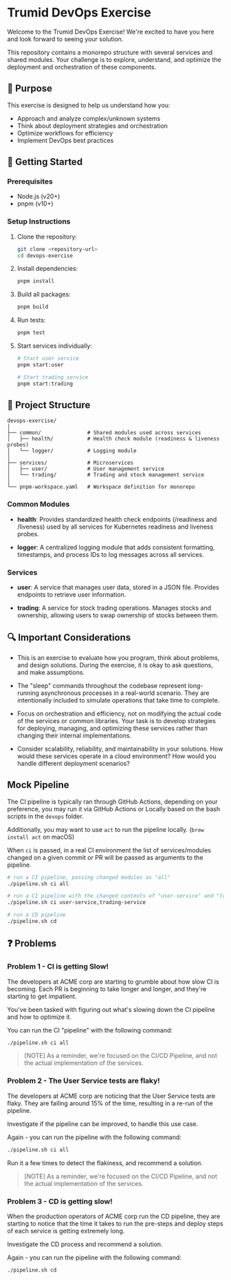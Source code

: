 # Trumid DevOps Exercise

Welcome to the Trumid DevOps Exercise! We're excited to have you here and look forward to seeing your solution.

This repository contains a monorepo structure with several services and shared modules. Your challenge is to explore, understand, and optimize the deployment and orchestration of these components.

## 🎯 Purpose

This exercise is designed to help us understand how you:
- Approach and analyze complex/unknown systems
- Think about deployment strategies and orchestration
- Optimize workflows for efficiency
- Implement DevOps best practices

## 🚀 Getting Started

### Prerequisites

- Node.js (v20+)
- pnpm (v10+)

### Setup Instructions

1. Clone the repository:
   ```bash
   git clone <repository-url>
   cd devops-exercise
   ```

2. Install dependencies:
   ```bash
   pnpm install
   ```

3. Build all packages:
   ```bash
   pnpm build
   ```

4. Run tests:
   ```bash
   pnpm test
   ```

5. Start services individually:
   ```bash
   # Start user service
   pnpm start:user
   
   # Start trading service
   pnpm start:trading
   ```

## 📁 Project Structure

```
devops-exercise/
│
├── common/               # Shared modules used across services
│   ├── health/           # Health check module (readiness & liveness probes)
│   └── logger/           # Logging module
│
├── services/             # Microservices
│   ├── user/             # User management service
│   └── trading/          # Trading and stock management service
│
└── pnpm-workspace.yaml   # Workspace definition for monorepo
```

### Common Modules

- **health**: Provides standardized health check endpoints (/readiness and /liveness) used by all services for Kubernetes readiness and liveness probes.
  
- **logger**: A centralized logging module that adds consistent formatting, timestamps, and process IDs to log messages across all services.

### Services

- **user**: A service that manages user data, stored in a JSON file. Provides endpoints to retrieve user information.

- **trading**: A service for stock trading operations. Manages stocks and ownership, allowing users to swap ownership of stocks between them.

## 🔍 Important Considerations

- This is an exercise to evaluate how you program, think about problems, and design solutions. During the exercise, it is okay to ask questions, and make assumptions.

- The "sleep" commands throughout the codebase represent long-running asynchronous processes in a real-world scenario. They are intentionally included to simulate operations that take time to complete.

- Focus on orchestration and efficiency, not on modifying the actual code of the services or common libraries. Your task is to develop strategies for deploying, managing, and optimizing these services rather than changing their internal implementations.

- Consider scalability, reliability, and maintainability in your solutions. How would these services operate in a cloud environment? How would you handle different deployment scenarios?

## Mock Pipeline

The CI pipeline is typically ran through GitHub Actions, depending on your preference, you may run it via GitHub Actions or Locally based on the bash scripts in the `devops` folder.

Additionally, you may want to use `act` to run the pipeline locally. (`brew install act` on macOS)

When `ci` is passed, in a real CI environment the list of services/modules changed on a given commit or PR will be passed as arguments to the pipeline.

```bash
# run a CI pipeline, passing changed modules as "all"
./pipeline.sh ci all

# run a CI pipeline with the changed contexts of "user-service" and "trading-service"
./pipeline.sh ci user-service,trading-service

# run a CD pipeline
./pipeline.sh cd
```

## ❓ Problems

### Problem 1 - CI is getting Slow!

The developers at ACME corp are starting to grumble about how slow CI is becoming. Each PR is beginning to take longer and longer, and they're starting to get impatient.

You've been tasked with figuring out what's slowing down the CI pipeline and how to optimize it.

You can run the CI "pipeline" with the following command:

```bash
./pipeline.sh ci all
```

> [NOTE]
> As a reminder, we're focused on the CI/CD Pipeline, and not the actual implementation of the services. 

### Problem 2 - The User Service tests are flaky!

The developers at ACME corp are noticing that the User Service tests are flaky. They are failing around 15% of the time, resulting in a re-run of the pipeline.

Investigate if the pipeline can be improved, to handle this use case.

Again - you can run the pipeline with the following command:

```bash
./pipeline.sh ci all 
```

Run it a few times to detect the flakiness, and recommend a solution.

> [NOTE]
> As a reminder, we're focused on the CI/CD Pipeline, and not the actual implementation of the services. 


### Problem 3 - CD is getting slow!

When the production operators of ACME corp run the CD pipeline, they are starting to notice that the time it takes to run the pre-steps and deploy steps of each service is getting extremely long.

Investigate the CD process and recommend a solution.

Again - you can run the pipeline with the following command:

```bash
./pipeline.sh cd
```








